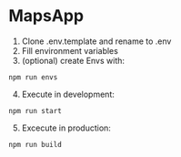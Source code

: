 # MapsApp

1. Clone .env.template and rename to .env
2. Fill environment variables 
3. (optional) create Envs with:
 
 ```
 npm run envs
 ```

 4. Execute in development:

 ```
 npm run start
 ```

 5. Excecute in production:

```
npm run build
```
